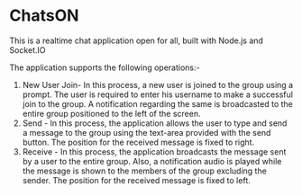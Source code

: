 # ChatsON
This is a realtime chat application open for all, built with Node.js and Socket.IO

The application supports the following operations:-
1. New User Join- In this process, a new user is joined to the group using a prompt. The user is required to enter his username to make a successful join to the group. A notification regarding the same is broadcasted to the entire group positioned to the left of the screen.
2. Send - In this process, the application allows the user to type and send a message to the group using the text-area provided with the send button. The position for the received message is fixed to right.
3. Receive - In this process, the application broadcasts the message sent by a user to the entire group. Also, a notification audio is played while the message is shown to the     members of the group excluding the sender. The position for the received message is fixed to left.
